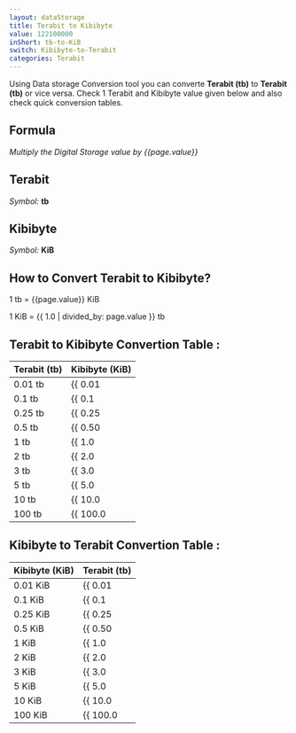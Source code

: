```yaml
---
layout: dataStorage
title: Terabit to Kibibyte
value: 122100000
inShort: tb-to-KiB
switch: Kibibyte-to-Terabit
categories: Terabit
---
```


Using Data storage Conversion tool you can converte **Terabit (tb)** to **Terabit (tb)** or vice versa. Check 1 Terabit and Kibibyte value given below and also check quick conversion tables.

## Formula
*Multiply the Digital Storage value by {{page.value}}*

## Terabit
*Symbol:* **tb**

## Kibibyte
*Symbol:* **KiB**

## How to Convert Terabit to Kibibyte?

1 tb = {{page.value}} KiB

1 KiB = {{ 1.0 | divided_by: page.value }} tb


## Terabit to Kibibyte Convertion Table :

| Terabit (tb) | Kibibyte (KiB) |
| ---- | ---- |
| 0.01 tb | {{ 0.01 | times: page.value }} KiB |
| 0.1 tb | {{ 0.1 | times: page.value }} KiB |
| 0.25 tb | {{ 0.25 | times: page.value }} KiB |
| 0.5 tb | {{ 0.50 | times: page.value }} KiB |
| 1 tb | {{ 1.0 | times: page.value }} KiB |
| 2 tb | {{ 2.0 | times: page.value }} KiB |
| 3 tb | {{ 3.0 | times: page.value }} KiB |
| 5 tb | {{ 5.0 | times: page.value }} KiB |
| 10 tb | {{ 10.0 | times: page.value }} KiB |
| 100 tb | {{ 100.0 | times: page.value }} KiB |

## Kibibyte to Terabit Convertion Table :

| Kibibyte (KiB) | Terabit (tb) |
| ---- | ---- |
| 0.01 KiB | {{ 0.01 | divided_by: page.value }} tb |
| 0.1 KiB | {{ 0.1 | divided_by: page.value }} tb |
| 0.25 KiB | {{ 0.25 | divided_by: page.value }} tb |
| 0.5 KiB | {{ 0.50 | divided_by: page.value }} tb |
| 1 KiB | {{ 1.0 | divided_by: page.value }} tb |
| 2 KiB | {{ 2.0 | divided_by: page.value }} tb |
| 3 KiB | {{ 3.0 | divided_by: page.value }} tb |
| 5 KiB | {{ 5.0 | divided_by: page.value }} tb |
| 10 KiB | {{ 10.0 | divided_by: page.value }} tb |
| 100 KiB | {{ 100.0 | divided_by: page.value }} tb |


<script>
document.getElementById('selectInput')[14].selected = true
document.getElementById('selectOutput')[5].selected = true
</script>
